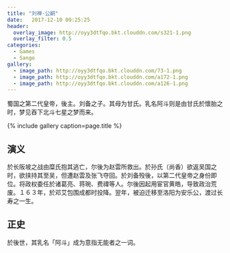 ```yaml
---
title: "刘禅·公嗣"
date:   2017-12-10 09:25:25
header:
  overlay_image: http://oyy3dtfqo.bkt.clouddn.com/s321-1.png
  overlay_filter: 0.5
categories:
  - Games
  - Sango
gallery:
  - image_path: http://oyy3dtfqo.bkt.clouddn.com/73-1.png
  - image_path: http://oyy3dtfqo.bkt.clouddn.com/a172-1.png
  - image_path: http://oyy3dtfqo.bkt.clouddn.com/a126-1.png
---
```


蜀国之第二代皇帝，後主。刘备之子。其母为甘氏。乳名阿斗则是由甘氏於懷胎之时，梦见吞下北斗七星之梦而来。

{% include gallery caption=page.title %}

## 演义

於长阪坡之战由糜氏抱其逃亡，尔後为赵雲所救出。於孙氏（尚香）欲返吴国之时，欲挟持其至吴，但遭赵雲及张飞夺回。於刘备殁後，以第二代皇帝之身份即位。将政权委任於诸葛亮、蒋琬、费禕等人。尔後因起用宦官黄皓，导致政治荒废。１６３年，於邓艾包围成都时投降。翌年，被迫迁移至洛阳为安乐公，渡过长寿之一生。

## 正史

於後世，其乳名「阿斗」成为意指无能者之一词。